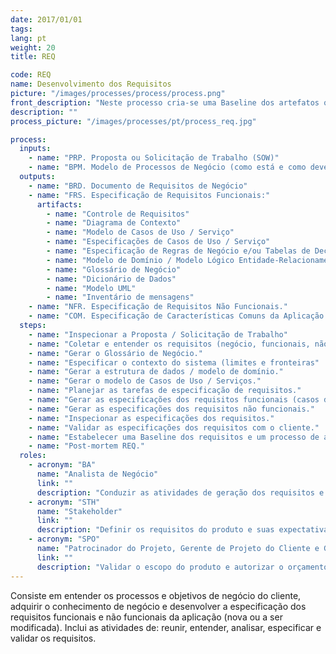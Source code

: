 ```yaml
---
date: 2017/01/01
tags:
lang: pt
weight: 20
title: REQ

code: REQ
name: Desenvolvimento dos Requisitos
picture: "/images/processes/process/process.png"
front_description: "Neste processo cria-se uma Baseline dos artefatos que darão suporte para o entendimento dos objetos e processos de negócio do cliente, adquirindo o conhecimento do negócio e desenvolvimento das especificações dos requisitos funcionais e não funcionais da aplicação (nova ou a ser modificada). Este deverá ser aderente e coerente com o escopo original do projeto definido na Declaração de Trabalho (SOW) / Proposta."
description: ""
process_picture: "/images/processes/pt/process_req.jpg"

process:
  inputs:
    - name: "PRP. Proposta ou Solicitação de Trabalho (SOW)"
    - name: "BPM. Modelo de Processos de Negócio (como está e como deverá estar) [opcional]."
  outputs:
    - name: "BRD. Documento de Requisitos de Negócio"
    - name: "FRS. Especificação de Requisitos Funcionais:"
      artifacts:
        - name: "Controle de Requisitos"
        - name: "Diagrama de Contexto"
        - name: "Modelo de Casos de Uso / Serviço"
        - name: "Especificações de Casos de Uso / Serviço"
        - name: "Especificação de Regras de Negócio e/ou Tabelas de Decisão"
        - name: "Modelo de Domínio / Modelo Lógico Entidade-Relacionamento"
        - name: "Glossário de Negócio"
        - name: "Dicionário de Dados"
        - name: "Modelo UML"
        - name: "Inventário de mensagens"
    - name: "NFR. Especificação de Requisitos Não Funcionais."
    - name: "COM. Especificação de Características Comuns da Aplicação."
  steps:
    - name: "Inspecionar a Proposta / Solicitação de Trabalho"
    - name: "Coletar e entender os requisitos (negócio, funcionais, não funcionais) com os stakeholders."
    - name: "Gerar o Glossário de Negócio."
    - name: "Especificar o contexto do sistema (limites e fronteiras"
    - name: "Gerar a estrutura de dados / modelo de domínio."
    - name: "Gerar o modelo de Casos de Uso / Serviços."
    - name: "Planejar as tarefas de especificação de requisitos."
    - name: "Gerar as especificações dos requisitos funcionais (casos de uso, regras de negócio, modelo de domínio, layouts de interface e notas de implementação)."
    - name: "Gerar as especificações dos requisitos não funcionais."
    - name: "Inspecionar as especificações dos requisitos."
    - name: "Validar as especificações dos requisitos com o cliente."
    - name: "Estabelecer uma Baseline dos requisitos e um processo de administração de mudanças."
    - name: "Post-mortem REQ."
  roles:
    - acronym: "BA"
      name: "Analista de Negócio"
      link: ""
      description: "Conduzir as atividades de geração dos requisitos e produzir seus resultados."
    - acronym: "STH"
      name: "Stakeholder"
      link: ""
      description: "Definir os requisitos do produto e suas expectativas, descrever os processos de negócio e validar os resultados."
    - acronym: "SPO"
      name: "Patrocinador do Projeto, Gerente de Projeto do Cliente e Gerente de Projeto."
      link: ""
      description: "Validar o escopo do produto e autorizar o orçamento do projeto."
---
```

Consiste em entender os processos e objetivos de negócio do cliente, adquirir o conhecimento de negócio e desenvolver a especificação dos requisitos funcionais e não funcionais da aplicação (nova ou a ser modificada). Inclui as atividades de: reunir, entender, analisar, especificar e validar os requisitos.
